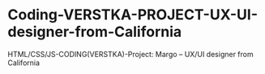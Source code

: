 # Coding-VERSTKA-PROJECT-UX-UI-designer-from-California
HTML/CSS/JS-CODING(VERSTKA)-Project: Margo – UX/UI designer from California
